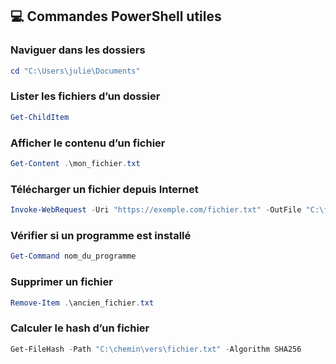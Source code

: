 ## 💻 Commandes PowerShell utiles

### Naviguer dans les dossiers
```powershell
cd "C:\Users\julie\Documents"
```

### Lister les fichiers d’un dossier
```powershell
Get-ChildItem
```

### Afficher le contenu d’un fichier
```powershell
Get-Content .\mon_fichier.txt
```

### Télécharger un fichier depuis Internet
```powershell
Invoke-WebRequest -Uri "https://exemple.com/fichier.txt" -OutFile "C:\fichier.txt"
```

### Vérifier si un programme est installé
```powershell
Get-Command nom_du_programme
```

### Supprimer un fichier
```powershell
Remove-Item .\ancien_fichier.txt
```

### Calculer le hash d’un fichier
```powershell
Get-FileHash -Path "C:\chemin\vers\fichier.txt" -Algorithm SHA256
```